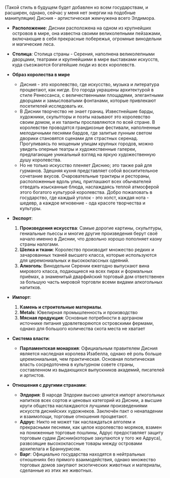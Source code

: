 (Такой стиль в будущем будет добавлен ко всем государствам, и расширен, однако, сейчас у меня нет энергии на подобные манипуляции)
Дисния - артистическая жемчужена всего Элдимора. 
- **Расположение**: Диснии расположена на одном из крупнейших островов в мире, она известна своими великолепными пейзажами, включающие в себя прекрасные побережья, огромные винодельни и магические леса.
    
- **Столица**: Столица страны - Серения, наполнена великолепными дворцами, театрами и крупнейшими в мире выставками искусств, куда съезжаются богатейшие люди из всех королевств.   
- **Образ королества в мире**
    - Дисния - это королевство, где искусство, музыка и литература процветают, как нигде. Его города украшены архитектурой в стиле Ренессанса, с величественными площадями, элегантными дворцами и замысловатыми фонтанами, которые привлекают посетителей исследовать их.
    - В Диснии творчество не знает границ. Известнейшие барды, художники, скульпторы и поэты называют это королевство своим домом, и их таланты прославляются по всей стране. В королевстве проводятся грандиозные фестивали, наполненные мелодичными песнями бардов, где залитые лунным светом дворики становятся сценами для страстных серенад. Прогуливаясь по мощеным улицам крупных городов, можно увидеть оперные театры и художественные галереи, предлагающие уникальный взгляд на яркую художественную душу королевства.
    - Но не только искусство пленяет Диснию; это также рай для гурманов. Здешняя кухня представляет собой восхитительное сочетание вкусов. Очаровательные трактиры и рестораны, расположенные вдоль улиц, приглашают всех обычвателей отведать изысканные блюда, наслаждаясь теплой атмосферой этого богатого культурой королевства. Добро пожаловать в государство, где каждый уголок - это холст, каждая нота - шедевр, а каждое мгновение - ода красоте творчества и культуры.
- **Экспорт**:
    1. **Произведения искусства**: Самые дорогие картины, скульптуры, гениальные пьессы и многие другие произведения берут своё начало именно в Диснии, что довольно хорошо пополняет казну страны налогами.
    2. **Шелка и ткани**: Королество производит множество редких и зачарованных тканей высшего класса, которые используются для церемониальных и высококлассных одеяний.
    3. **Алкоголь**: Винодельни Серении ежегодно выпускают вина мирового класса, подающиеся на всех пирах и формальных приёмах, а знаменитый дварфийский торговый дом ответственен за большую часть мировой торговли всеми видами алкогольных напитков.
- **Импорт**:
    1. **Камень и строительные материалы**.
    2. **Metals**: Ювелирная промышленность и производство  
    5. **Мясная продукция**: Основные потребности в арграном источнике питания удовлетворяются островскими фермами, однако для большого количества скота места не хватает  
- **Система власти**:
    - **Парламентская монархия**: Официальным правителем Дисния является наследная королева Изабелла, однако её роль больше церемониальная, чем практическая. Основная политическая власть сосредоточена в культурном совете страны, составленном из выдающихся выпускников академий, писателей и артистов.
- **Отношения с другими странами**:
    - **Элдория**: В народе Элдории высоко ценится импорт алкогольных напитков всех сортов и ценовых категорий из Диснии, а высшие круги общества наслаждаются лучшими произведениями искусств диснийских художнеков. Заключён пакт о ненападении и взаимопощи, торговые отношения процветают. 
    - **Адрус**: Никто не может так наслаждаться алголем и прекрасными песнями, как целое королевство моряков, взамен на пониженные торговые пошлины, Адрус предоставляет защиту торговым судам Диснии(которые закупаются у того же Адруса), развозящие высококлассные товары между островами архипелага и Браннурисом.
    - **Варг**: Официально государства находятся в нейтральных отношениях без прямого взаимодействия, однако множество торговых домов закупают экзотических животных и материалы, сделанные из этих же животных.   
